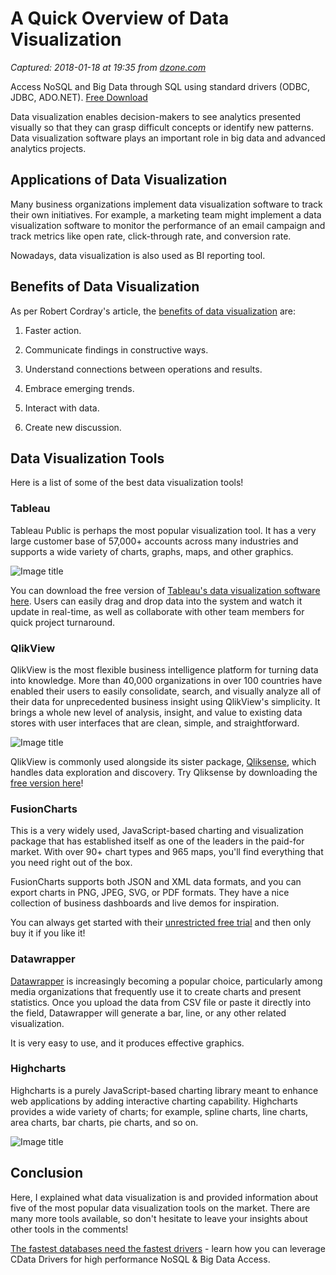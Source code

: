 # A Quick Overview of Data Visualization

_Captured: 2018-01-18 at 19:35 from [dzone.com](https://dzone.com/articles/data-visualization-and-tools-list?edition=355096&utm_source=Zone%20Newsletter&utm_medium=email&utm_campaign=big%20data%202018-01-18)_

Access NoSQL and Big Data through SQL using standard drivers (ODBC, JDBC, ADO.NET). [Free Download ](https://dzone.com/go?i=250345&u=https%3A%2F%2Fwww.cdata.com%2Ftech%2Fbigdata%2F%3Futm_source%3Ddzone%26utm_medium%3Dbump3%2520)

Data visualization enables decision-makers to see analytics presented visually so that they can grasp difficult concepts or identify new patterns. Data visualization software plays an important role in big data and advanced analytics projects.

## Applications of Data Visualization 

Many business organizations implement data visualization software to track their own initiatives. For example, a marketing team might implement a data visualization software to monitor the performance of an email campaign and track metrics like open rate, click-through rate, and conversion rate.

Nowadays, data visualization is also used as BI reporting tool.

## Benefits of Data Visualization 

As per Robert Cordray's article, the [benefits of data visualization](https://dzone.com/articles/6-ways-data-visualization-can-change-your-company) are:

  1. Faster action.

  2. Communicate findings in constructive ways.

  3. Understand connections between operations and results.

  4. Embrace emerging trends.

  5. Interact with data.

  6. Create new discussion.

## Data Visualization Tools

Here is a list of some of the best data visualization tools!

### Tableau

Tableau Public is perhaps the most popular visualization tool. It has a very large customer base of 57,000+ accounts across many industries and supports a wide variety of charts, graphs, maps, and other graphics.

![Image title](https://dzone.com/storage/temp/7808091-tableau-software.jpg)

You can download the free version of [Tableau's data visualization software here](https://public.tableau.com/en-us/s/). Users can easily drag and drop data into the system and watch it update in real-time, as well as collaborate with other team members for quick project turnaround.

### QlikView

QlikView is the most flexible business intelligence platform for turning data into knowledge. More than 40,000 organizations in over 100 countries have enabled their users to easily consolidate, search, and visually analyze all of their data for unprecedented business insight using QlikView's simplicity. It brings a whole new level of analysis, insight, and value to existing data stores with user interfaces that are clean, simple, and straightforward.

![Image title](https://dzone.com/storage/temp/7808351-qlikview.png)

QlikView is commonly used alongside its sister package, [Qliksense](https://mindmajix.com/qlik-sense-training), which handles data exploration and discovery. Try Qliksense by downloading the [free version here](https://www.qlik.com/us/try-or-buy/download-qlik-sense)!

### FusionCharts

This is a very widely used, JavaScript-based charting and visualization package that has established itself as one of the leaders in the paid-for market. With over 90+ chart types and 965 maps, you'll find everything that you need right out of the box.

FusionCharts supports both JSON and XML data formats, and you can export charts in PNG, JPEG, SVG, or PDF formats. They have a nice collection of business dashboards and live demos for inspiration.

You can always get started with their [unrestricted free trial](https://www.fusioncharts.com/download/) and then only buy it if you like it!

### Datawrapper

[Datawrapper](https://www.datawrapper.de/) is increasingly becoming a popular choice, particularly among media organizations that frequently use it to create charts and present statistics. Once you upload the data from CSV file or paste it directly into the field, Datawrapper will generate a bar, line, or any other related visualization.

It is very easy to use, and it produces effective graphics.

### Highcharts

Highcharts is a purely JavaScript-based charting library meant to enhance web applications by adding interactive charting capability. Highcharts provides a wide variety of charts; for example, spline charts, line charts, area charts, bar charts, pie charts, and so on.

![Image title](https://dzone.com/storage/temp/7808380-highcharts.png)

## Conclusion

Here, I explained what data visualization is and provided information about five of the most popular data visualization tools on the market. There are many more tools available, so don't hesitate to leave your insights about other tools in the comments!

[The fastest databases need the fastest drivers](https://dzone.com/go?i=250346&u=https%3A%2F%2Fwww.cdata.com%2Fblog%2Fnews%2F20170601-bigquery-driver-comparison%3Futm_source%3Ddzone%26utm_medium%3Dbump4) \- learn how you can leverage CData Drivers for high performance NoSQL & Big Data Access.
